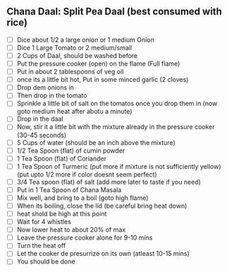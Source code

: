 ## Chana Daal: Split Pea Daal (best consumed with rice)

- [ ] Dice about 1/2 a large onion or 1 medium Onion
- [ ] Dice 1 Large Tomato or 2 medium/small
- [ ] 2 Cups of Daal, should be washed before
- [ ] Put the pressure cooker (open) on the flame (Full flame)
- [ ] Put in about 2 tablespoons of veg oil
- [ ] once its a little bit hot, Put in some minced garlic (2 cloves)
- [ ] Drop dem onions in
- [ ] Then drop in the tomato
- [ ] Sprinkle a little bit of salt on the tomatos once you drop them in (now goto medium heat after abotu a minute)
- [ ] Drop in the daal
- [ ] Now, stir it a little bit with the mixture already in the pressure cooker (30-45 seconds)
- [ ] 5 Cups of water (should be an inch above the mixture)
- [ ] 1/2 Tea Spoon (flat) of cumin powder
- [ ] 1 Tea Spoon (flat) of Coriander
- [ ] 1 Tea Spoon of Turmeric (put more if mixture is not sufficiently yellow) (put upto 1/2 more if color doesnt seem perfect)
- [ ] 3/4 Tea spoon (flat) of salt (add more later to taste if you need)
- [ ] Put in 1 Tea Spoon of Chana Masala
- [ ] Mix well, and bring to a boil (goto high flame)
- [ ] When its boiling, close the lid (be careful bring heat down)
- [ ] heat shold be high at this point
- [ ] Wait for 4 whistles
- [ ] Now lower heat to about 20% of max
- [ ] Leave the pressure cooker alone for 9-10 mins
- [ ] Turn the heat off
- [ ] Let the cooker de presurrize on its own (atleast 10-15 mins)
- [ ] You should be done
